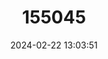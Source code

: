 ---
title: "155045"
category: "Merluccius hernandezi"
draft: false
date: 2024-02-22 13:03:51
languages:
  Spanish; Castilian: ["Merluza de Cortés"]
  English: ["Cortez Hake"]
---